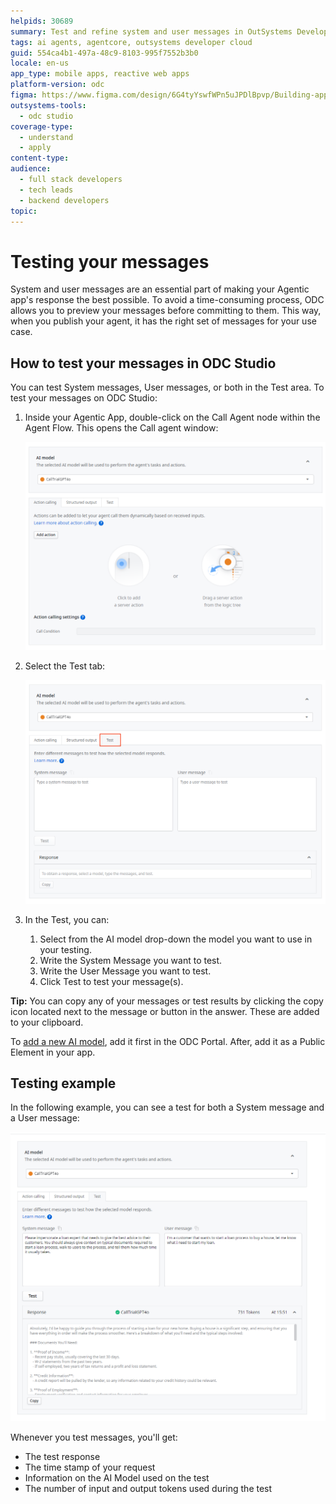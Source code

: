 ```yaml
---
helpids: 30689
summary: Test and refine system and user messages in OutSystems Developer Cloud (ODC) easily using ODC Studio's Test area to ensure effective agent communication.
tags: ai agents, agentcore, outsystems developer cloud
guid: 554ca4b1-497a-48c9-8103-995f7552b3b0
locale: en-us
app_type: mobile apps, reactive web apps
platform-version: odc
figma: https://www.figma.com/design/6G4tyYswfWPn5uJPDlBpvp/Building-apps?m=auto&node-id=8094-10&t=Y0y0hUAqxmoUyzXm-1
outsystems-tools:
  - odc studio
coverage-type:
  - understand
  - apply
content-type:
audience:
  - full stack developers
  - tech leads
  - backend developers
topic:
---
```

# Testing your messages

System and user messages are an essential part of making your Agentic app's response the best possible. To avoid a time-consuming process, ODC allows you to preview your messages before committing to them. This way, when you publish your agent, it has the right set of messages for your use case.

## How to test your messages in ODC Studio

You can test System messages, User messages, or both in the Test area. To test your messages on ODC Studio:

1. Inside your Agentic App, double-click on the Call Agent node within the Agent Flow. This opens the Call agent window:

    ![Screenshot of the Call Agent window in ODC Studio showing the AI model selection.](images/ai-model-odcs.png "Call Agent Window in ODC Studio")

1. Select the Test tab:

    ![Screenshot of the Test tab in ODC Studio where users can enter system and user messages to test.](images/test-prompt-odcs.png "Test Tab in ODC Studio")

1. In the Test, you can:

    1. Select from the AI model drop-down the model you want to use in your testing. 
    1. Write the System Message you want to test.
    1. Write the User Message you want to test.
    1. Click Test to test your message(s).

**Tip:** You can copy any of your messages or test results by clicking the copy icon located next to the message or button in the answer. These are added to your clipboard.

<div class="info" markdown="1">

To [add a new AI model](add-ai-models.md), add it first in the ODC Portal. After, add it as a Public Element in your app. 

</div>

## Testing example

In the following example, you can see a test for both a System message and a User message:

![Screenshot of a testing example in ODC Studio showing system and user messages with the AI model response.](images/test-example-odcs.png "Testing Example in ODC Studio")

Whenever you test messages, you'll get:

* The test response
* The time stamp of your request
* Information on the AI Model used on the test
* The number of input and output tokens used during the test
